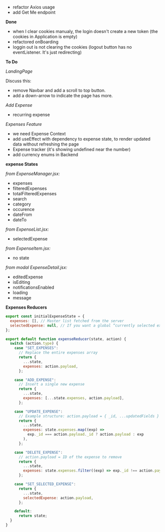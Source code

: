 - refactor Axios usage
- add Get Me endpoint

<!-- ! 24.03.2025 -->

**Done**

- when I clear cookies manualy, the login doesn't create a new token (the cookies in Application is empty)
- refactored onBoarding
- loggin out is not clearing the cookies (logout button has no eventListener. It's just redirecting)

**To Do**

_LandingPage_

Discuss this:

- remove Navbar and add a scroll to top button.
- add a down-arrow to indicate the page has more.

_Add Expense_

- recurring expense

_Expenses Feature_

- we need Expense Context
- add useEffect with dependency to expense state, to render updated data without refreshing the page
- Expense tracker (it's showing undefined near the number)
- add currency enums in Backend

**expense States**

_from ExpenseManager.jsx:_

- expenses
- filteredExpenses
- totalFilteredExpenses
- search
- category
- occurence
- dateFrom
- dateTo

_from ExpenseList.jsx:_

- selectedExpense

_from ExpenseItem.jsx:_

- no state

_from modal ExpenseDetail.jsx:_

- editedExpense
- isEditing
- notificationsEnabled
- loading
- message

**Expenses Reducers**

```js
export const initialExpenseState = {
  expenses: [], // Master list fetched from the server
  selectedExpense: null, // If you want a global “currently selected expense”
};

export default function expenseReducer(state, action) {
  switch (action.type) {
    case "SET_EXPENSES":
      // Replace the entire expenses array
      return {
        ...state,
        expenses: action.payload,
      };

    case "ADD_EXPENSE":
      // Insert a single new expense
      return {
        ...state,
        expenses: [...state.expenses, action.payload],
      };

    case "UPDATE_EXPENSE":
      // Example structure: action.payload = { _id, ...updatedFields }
      return {
        ...state,
        expenses: state.expenses.map((exp) =>
          exp._id === action.payload._id ? action.payload : exp
        ),
      };

    case "DELETE_EXPENSE":
      // action.payload = ID of the expense to remove
      return {
        ...state,
        expenses: state.expenses.filter((exp) => exp._id !== action.payload),
      };

    case "SET_SELECTED_EXPENSE":
      return {
        ...state,
        selectedExpense: action.payload,
      };

    default:
      return state;
  }
}
```
